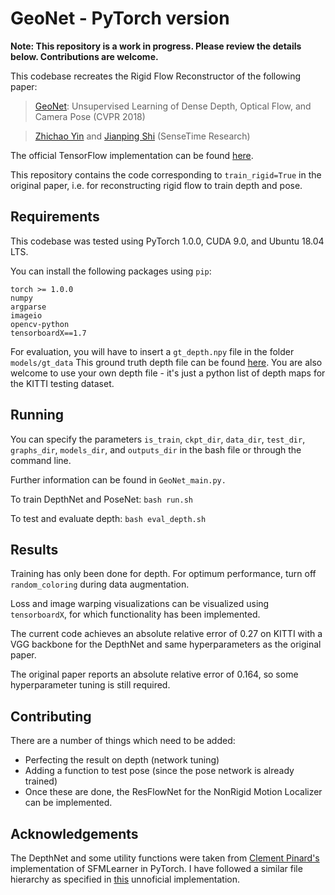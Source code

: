 # GeoNet - PyTorch version

**Note: This repository is a work in progress. Please review the details below. Contributions are welcome.**

This codebase recreates the Rigid Flow Reconstructor of the following paper:

> [GeoNet](https://arxiv.org/pdf/1803.02276.pdf): Unsupervised Learning of Dense Depth, Optical Flow, and Camera Pose (CVPR 2018)

> [Zhichao Yin](http://zhichaoyin.me/) and [Jianping Shi](http://shijianping.me/) (SenseTime Research)

The official TensorFlow implementation can be found [here](https://github.com/yzcjtr/GeoNet).

This repository contains the code corresponding to `train_rigid=True` in the original paper, i.e. for reconstructing rigid flow to train depth and pose.

## Requirements
This codebase was tested using PyTorch 1.0.0, CUDA 9.0, and Ubuntu 18.04 LTS.

You can install the following packages using `pip`:

```
torch >= 1.0.0
numpy
argparse
imageio
opencv-python
tensorboardX==1.7
```

For evaluation, you will have to insert a `gt_depth.npy` file in the folder `models/gt_data`
This ground truth depth file can be found [here](https://drive.google.com/open?id=1E9j6guYY2S_HXmUhkqw95IEmdevXyBqM). You are also welcome to use your own depth file - it's just a python list of depth maps for the KITTI testing dataset.

## Running

You can specify the parameters `is_train`, `ckpt_dir`, `data_dir`, `test_dir`, `graphs_dir`, `models_dir`, and `outputs_dir` in the bash file or through the command line.

Further information can be found in `GeoNet_main.py.`

To train DepthNet and PoseNet: `bash run.sh`

To test and evaluate depth: `bash eval_depth.sh`

## Results

Training has only been done for depth. For optimum performance, turn off `random_coloring` during data augmentation.

Loss and image warping visualizations can be visualized using `tensorboardX`, for which functionality has been implemented.

The current code achieves an absolute relative error of 0.27 on KITTI with a VGG backbone for the DepthNet and same hyperparameters as the original paper.

The original paper reports an absolute relative error of 0.164, so some hyperparameter tuning is still required.

## Contributing

There are a number of things which need to be added:

* Perfecting the result on depth (network tuning)
* Adding a function to test pose (since the pose network is already trained)
* Once these are done, the ResFlowNet for the NonRigid Motion Localizer can be implemented.

## Acknowledgements

The DepthNet and some utility functions were taken from [Clement Pinard's](https://github.com/ClementPinard/SfmLearner-Pytorch) implementation of SFMLearner in PyTorch. I have followed a similar file hierarchy as specified in [this](https://github.com/yijie0710/GeoNet_pytorch) unnoficial implementation.
